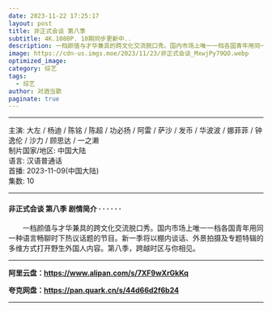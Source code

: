 ```yaml
---
date: 2023-11-22 17:25:17
layout: post
title: 非正式会谈 第八季
subtitle: 4K.1080P. 10期同步更新中..
description: 一档颜值与才华兼具的跨文化交流脱口秀。国内市场上唯一一档各国青年用同一种语言畅聊时下热议话题的节目。新一季将以棚内谈话、外景拍摄及专题特辑的多维方式打开野生外国人内容。第八季，跨越时区与你相见......
image: https://cdn-us.imgs.moe/2023/11/23/非正式会谈_MxwjPy79QO.webp
optimized_image: 
category: 综艺
tags:
  - 综艺
author: 对酒当歌
paginate: true
---
```


---

主演: 大左 / 杨迪 / 陈铭 / 陈超 / 功必扬 / 阿雷 / 萨沙 / 发币 / 华波波 / 娜菲菲 / 钟逸伦 / 沙力 / 顾思达 / 一之濑  
制片国家/地区: 中国大陆  
语言: 汉语普通话  
首播: 2023-11-09(中国大陆)  
集数: 10  

---

#### 非正式会谈 第八季 剧情简介 · · · · · ·

　　一档颜值与才华兼具的跨文化交流脱口秀。国内市场上唯一一档各国青年用同一种语言畅聊时下热议话题的节目。新一季将以棚内谈话、外景拍摄及专题特辑的多维方式打开野生外国人内容。第八季，跨越时区与你相见。

---

**阿里云盘：<https://www.alipan.com/s/7XF9wXrGkKq>**

**夸克网盘：<https://pan.quark.cn/s/44d66d2f6b24>**

---
